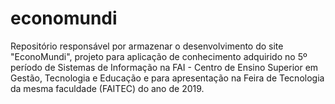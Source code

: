 # economundi
Repositório responsável por armazenar o desenvolvimento do site "EconoMundi", projeto para aplicação de conhecimento adquirido no 5º período de Sistemas de Informação na FAI - Centro de Ensino Superior em Gestão, Tecnologia e Educação e para apresentação na Feira de Tecnologia da mesma faculdade (FAITEC) do ano de 2019.
